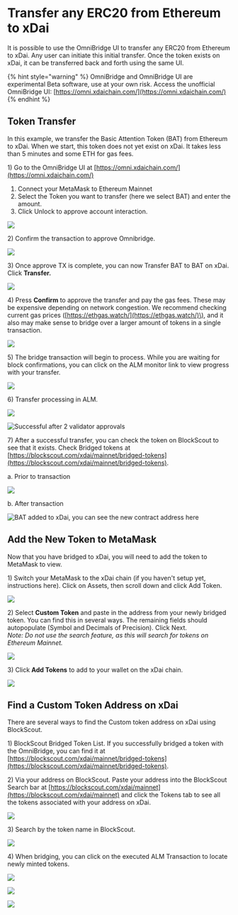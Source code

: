 # Transfer any ERC20 from Ethereum to xDai

It is possible to use the OmniBridge UI to transfer any ERC20 from Ethereum to xDai. Any user can initiate this initial transfer. Once the token exists on xDai, it can be transferred back and forth using the same UI.

{% hint style="warning" %}
OmniBridge and OmniBridge UI are experimental Beta software, use at your own risk. Access the unofficial OmniBridge UI: [https://omni.xdaichain.com/](https://omni.xdaichain.com/)
{% endhint %}

## Token Transfer

In this example, we transfer the Basic Attention Token \(BAT\) from Ethereum to xDai. When we start, this token does not yet exist on xDai. It takes less than 5 minutes and some ETH for gas fees.

1\) Go to the OmniBridge UI at [https://omni.xdaichain.com/](https://omni.xdaichain.com/)

1. Connect your MetaMask to Ethereum Mainnet
2. Select the Token you want to transfer \(here we select BAT\) and enter the amount.
3. Click Unlock to approve account interaction.

![](../../../.gitbook/assets/omni1.jpg)

2\) Confirm the transaction to approve Omnibridge.

![](../../../.gitbook/assets/omni2.jpg)

3\) Once approve TX is complete, you can now Transfer BAT to BAT on xDai. Click **Transfer.**

![](../../../.gitbook/assets/omni3.jpg)

4\) Press **Confirm** to approve the transfer and pay the gas fees. These may be expensive depending on network congestion. We recommend checking current gas prices \([https://ethgas.watch/](https://ethgas.watch/)\), and it also may make sense to bridge over a larger amount of tokens in a single transaction.

![](../../../.gitbook/assets/omni4.jpg)

5\) The bridge transaction will begin to process. While you are waiting for block confirmations, you can click on the ALM monitor link to view progress with your transfer.

![](../../../.gitbook/assets/omni5.jpg)

6\) Transfer processing in ALM.

![](../../../.gitbook/assets/omni6a.jpg)

![Successful after 2 validator approvals](../../../.gitbook/assets/omni6b.jpg)

7\) After a successful transfer, you can check the token on BlockScout to see that it exists. Check Bridged tokens at [https://blockscout.com/xdai/mainnet/bridged-tokens](https://blockscout.com/xdai/mainnet/bridged-tokens).

a. Prior to transaction

![](../../../.gitbook/assets/bridge1%20%281%29.jpg)

b. After transaction

![BAT added to xDai, you can see the new contract address here](../../../.gitbook/assets/bridge2.jpg)

## Add the New Token to MetaMask

Now that you have bridged to xDai, you will need to add the token to MetaMask to view.

1\) Switch your MetaMask to the xDai chain \(if you haven't setup yet, instructions here\). Click on Assets,  then scroll down and click Add Token.

![](../../../.gitbook/assets/mmx1%20%281%29.jpg)

2\) Select **Custom Token** and paste in the address from your newly bridged token. You can find this in several ways. The remaining fields should autopopulate \(Symbol and Decimals of Precision\). Click Next.    
_Note: Do not use the search feature, as this will search for tokens on Ethereum Mainnet._

![](../../../.gitbook/assets/mmx2.jpg)

3\) Click **Add Tokens** to add to your wallet on the xDai chain.

![](../../../.gitbook/assets/mmx3.jpg)

## Find a Custom Token Address on xDai

There are several ways to find the Custom token address on xDai using BlockScout.

1\) BlockScout Bridged Token List. If you successfully bridged a token with the OmniBridge, you can find it at [https://blockscout.com/xdai/mainnet/bridged-tokens](https://blockscout.com/xdai/mainnet/bridged-tokens).

2\) Via your address on BlockScout. Paste your address into the BlockScout Search bar at [https://blockscout.com/xdai/mainnet](https://blockscout.com/xdai/mainnet) and click the Tokens tab to see all the tokens associated with your address on xDai.

![](../../../.gitbook/assets/blockscout-search.jpg)

3\) Search by the token name in BlockScout.

![](../../../.gitbook/assets/search.jpg)

4\) When bridging, you can click on the executed ALM Transaction to locate newly minted tokens.

![](../../../.gitbook/assets/alm1.jpg)

![](../../../.gitbook/assets/alm2.jpg)

![](../../../.gitbook/assets/alm3.jpg)

